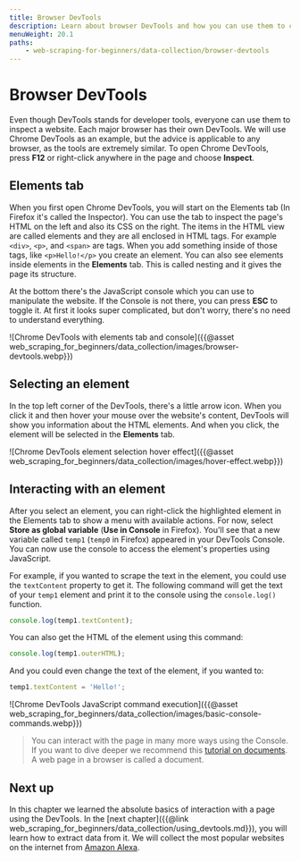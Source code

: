 ```yaml
---
title: Browser DevTools
description: Learn about browser DevTools and how you can use them to collect data from a website.
menuWeight: 20.1
paths:
    - web-scraping-for-beginners/data-collection/browser-devtools
---
```


# [](#devtools) Browser DevTools

Even though DevTools stands for developer tools, everyone can use them to inspect a website. Each major browser has their own DevTools. We will use Chrome DevTools as an example, but the advice is applicable to any browser, as the tools are extremely similar. To open Chrome DevTools, press **F12** or right-click anywhere in the page and choose **Inspect**.

## [](#elements) Elements tab

When you first open Chrome DevTools, you will start on the Elements tab (In Firefox it's called the Inspector). You can use the tab to inspect the page's HTML on the left and also its CSS on the right. The items in the HTML view are called elements and they are all enclosed in HTML tags. For example `<div>`, `<p>`, and `<span>` are tags. When you add something inside of those tags, like `<p>Hello!</p>` you create an element. You can also see elements inside elements in the **Elements** tab. This is called nesting and it gives the page its structure.

At the bottom there's the JavaScript console which you can use to manipulate the website. If the Console is not there, you can press **ESC** to toggle it. At first it looks super complicated, but don't worry, there's no need to understand everything.

![Chrome DevTools with elements tab and console]({{@asset web_scraping_for_beginners/data_collection/images/browser-devtools.webp}})

## [](#select) Selecting an element

In the top left corner of the DevTools, there's a little arrow icon. When you click it and then hover your mouse over the website's content, DevTools will show you information about the HTML elements. And when you click, the element will be selected in the **Elements** tab.

![Chrome DevTools element selection hover effect]({{@asset web_scraping_for_beginners/data_collection/images/hover-effect.webp}})

## [](#interact) Interacting with an element

After you select an element, you can right-click the highlighted element in the Elements tab to show a menu with available actions. For now, select **Store as global variable** (**Use in Console** in Firefox). You'll see that a new variable called `temp1` (`temp0` in Firefox) appeared in your DevTools Console. You can now use the console to access the element's properties using JavaScript.

For example, if you wanted to scrape the text in the element, you could use the `textContent` property to get it. The following command will get the text of your `temp1` element and print it to the console using the `console.log()` function.

```javascript
console.log(temp1.textContent);
```

You can also get the HTML of the element using this command:

```javascript
console.log(temp1.outerHTML);
```

And you could even change the text of the element, if you wanted to:

```javascript
temp1.textContent = 'Hello!';
```

![Chrome DevTools JavaScript command execution]({{@asset web_scraping_for_beginners/data_collection/images/basic-console-commands.webp}})

> You can interact with the page in many more ways using the Console. If you want to dive deeper we recommend this <a href="https://javascript.info/document" target="_blank">tutorial on documents</a>. A web page in a browser is called a document.

## [](#next) Next up

In this chapter we learned the absolute basics of interaction with a page using the DevTools. In the [next chapter]({{@link web_scraping_for_beginners/data_collection/using_devtools.md}}), you will learn how to extract data from it. We will collect the most popular websites on the internet from <a href="https://www.alexa.com/topsites" target="_blank">Amazon Alexa</a>.
